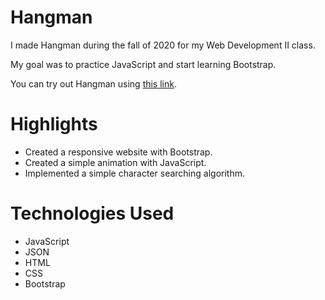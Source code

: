 # Hangman
I made Hangman during the fall of 2020 for my Web Development II class.

My goal was to practice JavaScript and start learning Bootstrap.

You can try out Hangman using [this link](https://zoltan-kuli.github.io/Hangman/).

# Highlights
* Created a responsive website with Bootstrap.
* Created a simple animation with JavaScript.
* Implemented a simple character searching algorithm.

# Technologies Used
* JavaScript
* JSON
* HTML
* CSS
* Bootstrap
